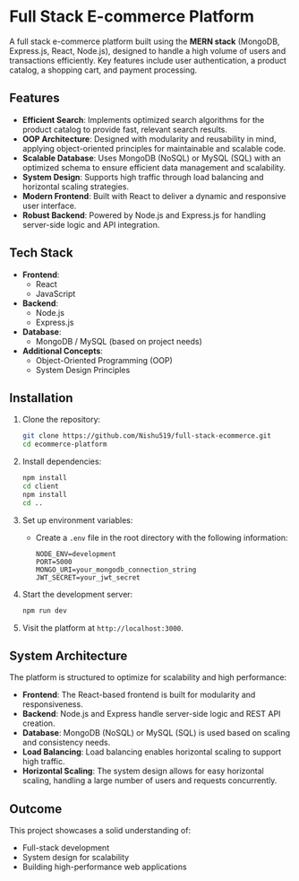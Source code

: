 # Full Stack E-commerce Platform

A full stack e-commerce platform built using the **MERN stack** (MongoDB, Express.js, React, Node.js), designed to handle a high volume of users and transactions efficiently. Key features include user authentication, a product catalog, a shopping cart, and payment processing.

## Features

- **Efficient Search**: Implements optimized search algorithms for the product catalog to provide fast, relevant search results.
- **OOP Architecture**: Designed with modularity and reusability in mind, applying object-oriented principles for maintainable and scalable code.
- **Scalable Database**: Uses MongoDB (NoSQL) or MySQL (SQL) with an optimized schema to ensure efficient data management and scalability.
- **System Design**: Supports high traffic through load balancing and horizontal scaling strategies.
- **Modern Frontend**: Built with React to deliver a dynamic and responsive user interface.
- **Robust Backend**: Powered by Node.js and Express.js for handling server-side logic and API integration.

## Tech Stack

- **Frontend**: 
  - React
  - JavaScript
- **Backend**:
  - Node.js
  - Express.js
- **Database**:
  - MongoDB / MySQL (based on project needs)
- **Additional Concepts**:
  - Object-Oriented Programming (OOP)
  - System Design Principles

## Installation

1. Clone the repository:
   ```bash
   git clone https://github.com/Nishu519/full-stack-ecommerce.git
   cd ecommerce-platform
   ```

2. Install dependencies:
   ```bash
   npm install
   cd client
   npm install
   cd ..
   ```

3. Set up environment variables:
   - Create a `.env` file in the root directory with the following information:
     ```plaintext
     NODE_ENV=development
     PORT=5000
     MONGO_URI=your_mongodb_connection_string
     JWT_SECRET=your_jwt_secret
     ```

4. Start the development server:
   ```bash
   npm run dev
   ```

5. Visit the platform at `http://localhost:3000`.

## System Architecture

The platform is structured to optimize for scalability and high performance:

- **Frontend**: The React-based frontend is built for modularity and responsiveness.
- **Backend**: Node.js and Express handle server-side logic and REST API creation.
- **Database**: MongoDB (NoSQL) or MySQL (SQL) is used based on scaling and consistency needs.
- **Load Balancing**: Load balancing enables horizontal scaling to support high traffic.
- **Horizontal Scaling**: The system design allows for easy horizontal scaling, handling a large number of users and requests concurrently.

## Outcome

This project showcases a solid understanding of:

- Full-stack development
- System design for scalability
- Building high-performance web applications
